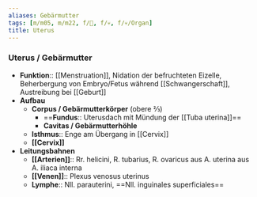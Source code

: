 ```yaml
---
aliases: Gebärmutter
tags: [m/m05, m/m22, f/🦩, f/💀, f/💀/Organ]
title: Uterus
---
```

### Uterus / Gebärmutter
- **Funktion**:: [[Menstruation]], Nidation der befruchteten Eizelle, Beherbergung von Embryo/Fetus während [[Schwangerschaft]], Austreibung bei [[Geburt]]
- **Aufbau**
	- **Corpus / Gebärmutterkörper** (obere ⅔)
		- ==**Fundus**:: Uterusdach mit Mündung der [[Tuba uterina]]==
		- **Cavitas / Gebärmutterhöhle**
	- **Isthmus**:: Enge am Übergang in [[Cervix]]
	- **[[Cervix]]**
- **Leitungsbahnen**
	- **[[Arterien]]**:: Rr. helicini, R. tubarius, R. ovaricus aus A. uterina aus A. iliaca interna
	- **[[Venen]]**:: Plexus venosus uterinus
	- **Lymphe**:: Nll. parauterini, ==Nll. inguinales superficiales==